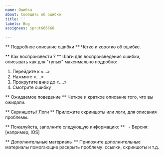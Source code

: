 ```yaml
---
name: Ошибка
about: Сообщить об ошибке
title: ''
labels: Bug
assignees: sprut666666

---
```


** Подробное описание ошибки **
Чётко и коротко об ошибке.

** Как воспроизвести ? **
Шаги для воспроизведения ошибки, описывать как для "тупых" максимально подробно:
1. Перейдите к «...»
2. Нажмите «....»
3. Прокрутите вниз до «....»
4. Смотрите ошибку

** Ожидаемое поведение **
Четкое и краткое описание того, что вы ожидали.

** Скриншоты/ Логи **
Приложите скриншоты или логи, для описания проблемы.

** Пожалуйста, заполните следующую информацию: **
  - Версия: [например, IOS]

** Дополнительные материалы **
Приложите дополнительные материалы помогающие раскрыть проблему: ссылки, скриншоты и т.д.
